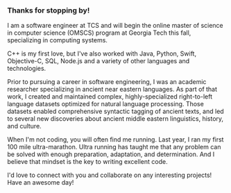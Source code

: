 ### Thanks for stopping by!

I am a software engineer at TCS and will begin the online master of science in computer science (OMSCS) program at Georgia Tech this fall, specializing in computing systems. 

C++ is my first love, but I've also worked with Java, Python, Swift, Objective-C, SQL, Node.js and a variety of other languages and technologies. 

Prior to pursuing a career in software engineering, I was an academic researcher specializing in ancient near eastern languages. As part of that work, I created and maintained complex, highly-specialized right-to-left language datasets optimized for natural language processing. Those datasets enabled comprehensive syntactic tagging of ancient texts, and led to several new discoveries about ancient middle eastern linguistics, history, and culture.

When I'm not coding, you will often find me running. Last year, I ran my first 100 mile ultra-marathon. Ultra running has taught me that any problem can be solved with enough preparation, adaptation, and determination. And I believe that mindset is the key to writing excellent code.

I'd love to connect with you and collaborate on any interesting projects! Have an awesome day!
